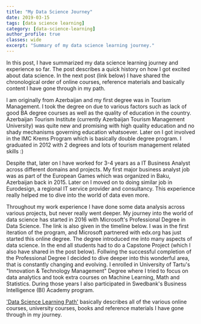 ```yaml
---
title: "My Data Science Journey"
date: 2019-03-15
tags: [data science learning]
category: [data-science-learning]
author_profile: true
classes: wide
excerpt: "Summary of my data science learning journey."
---
```


In this post, I have summarized my data science learning journey and experience so far. The post describes a quick history on how I got excited about data science. In the next post (link below) I have shared the chronological order of online courses, reference materials and basically content I have gone through in my path.

I am originally from Azerbaijan and my first degree was in Tourism Management. I took the degree on due to various factors such as lack of good BA degree courses as well as the quality of education in the country. Azerbaijan Tourism Institute (currently Azerbaijan Tourism Management University) was quite new and promising with high quality education and no shady mechanisms governing education whatsoever. Later on I got involved in the IMC Krems Program which is basically double degree program. I graduated in 2012 with 2 degrees and lots of tourism management related skills :)

Despite that, later on I have worked for 3-4 years as a IT Business Analyst across different domains and projects. My first major business analyst job was as part of the European Games which was organized in Baku, Azerbaijan back in 2015. Later on I moved on to doing similar job in Eurodesign, a regional IT service provider and consultancy. This experience really helped me to dive into the world of data even more.

Throughout my work experience I have done some data analysis across various projects, but never really went deeper. My journey into the world of data science has started in 2016 with Microsoft's Professional Degree in Data Science. The link is also given in the timeline below. I was in the first iteration of the program, and Microsoft partnered with edx.org has just started this online degree. The degree introduced me into many aspects of data science. In the end all students had to do a Capstone Project (which I also have shared in the post below). Follwing the successful completion of the Professional Degree I decided to dive deeper into this wonderful area, that is constantly changing and evolving. I enrolled in University of Tartu's "Innovation & Technology Management" Degree where I tried to focus on data analytics and took extra courses on Machine Learning, Math and Statistics. During those years I also participated in Swedbank's Business Intelligence (BI) Academy program.

['Data Science Learning Path'](/data-science-learning/learning-track/) basically describes all of the various online courses, university courses, books and reference materials I have gone through in my journey.